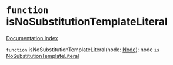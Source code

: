 # `function` isNoSubstitutionTemplateLiteral

[Documentation Index](../README.md)

`function` isNoSubstitutionTemplateLiteral(node: [Node](../interface.Node/README.md)): node `is` [NoSubstitutionTemplateLiteral](../interface.NoSubstitutionTemplateLiteral/README.md)

